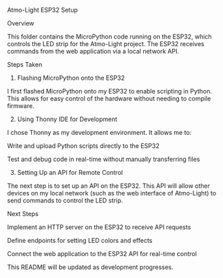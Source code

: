 Atmo-Light ESP32 Setup

Overview

This folder contains the MicroPython code running on the ESP32, which controls the LED strip for the Atmo-Light project. The ESP32 receives commands from the web application via a local network API.

Steps Taken

1. Flashing MicroPython onto the ESP32

I first flashed MicroPython onto my ESP32 to enable scripting in Python. This allows for easy control of the hardware without needing to compile firmware.

2. Using Thonny IDE for Development

I chose Thonny as my development environment. It allows me to:

Write and upload Python scripts directly to the ESP32

Test and debug code in real-time without manually transferring files

3. Setting Up an API for Remote Control

The next step is to set up an API on the ESP32. This API will allow other devices on my local network (such as the web interface of Atmo-Light) to send commands to control the LED strip.

Next Steps

Implement an HTTP server on the ESP32 to receive API requests

Define endpoints for setting LED colors and effects

Connect the web application to the ESP32 API for real-time control

This README will be updated as development progresses.